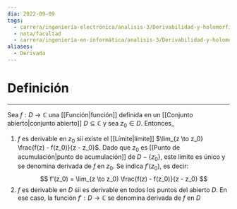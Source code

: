 ```yaml
---
dia: 2022-09-09
tags:
  - carrera/ingeniería-electrónica/analisis-3/Derivabilidad-y-holomorfía
  - nota/facultad
  - carrera/ingeniería-en-informática/analisis-3/Derivabilidad-y-holomorfía
aliases:
  - Derivada
---
```

# Definición
---
Sea $f : D \to \mathbb{C}$ una [[Función|función]] definida en un [[Conjunto abierto|conjunto abierto]] $D \subseteq \mathbb{C}$ y sea $z_0 \in D$.  Entonces_
1) $f$ es derivable en $z_0$ sii existe el [[Límite|límite]] $\lim_{z \to z_0} \frac{f(z) - f(z_0)}{z - z_0}$. Dado que $z_0$ es [[Punto de acumulación|punto de acumulación]] de $D - \{ z_0 \}$, este limite es único y se denomina derivada de $f$ en $z_0$. Se indica $f'(z_0)$, es decir:
	$$ f'(z_0) = \lim_{z \to z_0} \frac{f(z) - f(z_0)}{z - z_0} $$
2) $f$ es derivable en $D$ sii es derivable en todos los puntos del abierto $D$. En ese caso, la función $f' : D \to \mathbb{C}$ se denomina derivada de $f$ en $D$